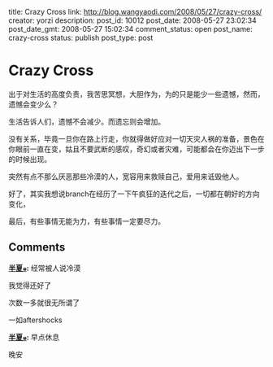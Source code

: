 title: Crazy Cross
link: http://blog.wangyaodi.com/2008/05/27/crazy-cross/
creator: yorzi
description: 
post_id: 10012
post_date: 2008-05-27 23:02:34
post_date_gmt: 2008-05-27 15:02:34
comment_status: open
post_name: crazy-cross
status: publish
post_type: post

# Crazy Cross

出于对生活的高度负责，我苦思冥想，大胆作为，为的只是能少一些遗憾，然而，遗憾会变少么？

生活告诉人们，遗憾不会减少。而遗忘则会增加。

没有关系，毕竟一旦你在路上行走，你就得做好应对一切天灾人祸的准备，景色在你眼前一直在变，姑且不要武断的感叹，奇幻或者灾难，可能都会在你迈出下一步的时候出现。

突然有点不那么厌恶那些冷漠的人，宽容用来救赎自己，爱用来诋毁他人。

好了，其实我想说branch在经历了一下午疯狂的迭代之后，一切都在朝好的方向变化，

最后，有些事情无能为力，有些事情一定要尽力。

## Comments

**[半夏๑](#30 "2008-05-28 19:53:47"):** 经常被人说冷漠

我觉得还好了

次数一多就很无所谓了

一如aftershocks

**[半夏๑](#31 "2008-05-29 23:19:59"):** 早点休息

晚安

